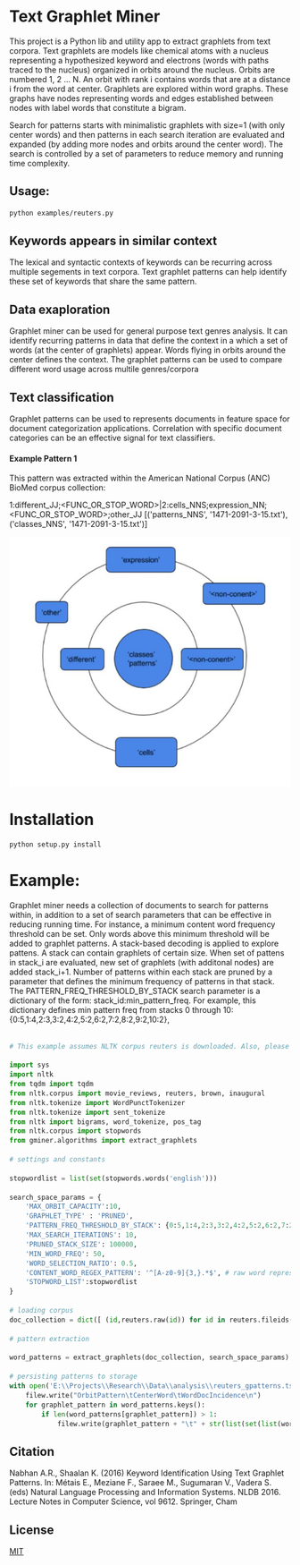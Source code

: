 # Text Graphlet Miner

This project is a Python lib and utility app to extract graphlets from text corpora. Text graphlets are models like chemical atoms with a nucleus representing a hypothesized keyword and electrons (words with paths traced to the nucleus) organized in orbits around the nucleus. Orbits are numbered 1, 2 ... N. An orbit with rank i contains words that are at a distance i from the word at center. Graphlets are explored within word graphs. These graphs have nodes representing words and edges established between nodes with label words that constitute a bigram. 

Search for patterns starts with minimalistic graphlets with size=1 (with only center words) and then patterns in each search iteration are evaluated and expanded (by adding more nodes and orbits around the center word). The search is controlled by a set of parameters to reduce memory and running time complexity.

## Usage:
```bash
python examples/reuters.py
```

## Keywords appears in similar context
The lexical and syntactic contexts of keywords can be recurring across multiple segements in text corpora. Text graphlet patterns can help identify these set of keywords that share the same pattern.

## Data exaploration
Graphlet miner can be used for general purpose text genres analysis. It can identify recurring patterns in data that define the context in a which a set of words (at the center of graphlets) appear. Words flying in orbits around the center defines the context. The graphlet patterns can be used to compare different word usage across multile genres/corpora

## Text classification
Graphlet patterns can be used to represents documents in feature space for document categorization applications. Correlation with specific document categories can be an effective signal for text classifiers.

#### Example Pattern 1
This pattern was extracted within the American National Corpus (ANC) BioMed corpus collection:

1:different_JJ;<FUNC_OR_STOP_WORD>|2:cells_NNS;expression_NN;<FUNC_OR_STOP_WORD>;other_JJ	[('patterns_NNS', '1471-2091-3-15.txt'), ('classes_NNS', '1471-2091-3-15.txt')]

![Graphlet pattern](docs/img/graphlet_pattern.jpg?raw=true)


# Installation

```bash
python setup.py install
```

# Example:

Graphlet miner needs a collection of documents to search for patterns within, in addition to a set of search parameters that can be effective in reducing running time. For instance, a minimum content word frequency threshold can be set. Only words above this minimum threshold will be added to graphlet patterns. A stack-based decoding is applied to explore pattens. A stack can contain graphlets of certain size. When set of pattens in stack_i are evaluated, new set of graphlets (with additonal nodes) are added stack_i+1. Number of patterns within each stack are pruned by a parameter that defines the minimum frequency of patterns in that stack. The PATTERN_FREQ_THRESHOLD_BY_STACK search parameter is a dictionary of the form: stack_id:min_pattern_freq. For example, this dictionary defines min pattern freq from stacks 0 through 10: {0:5,1:4,2:3,3:2,4:2,5:2,6:2,7:2,8:2,9:2,10:2},


```python

# This example assumes NLTK corpus reuters is downloaded. Also, please make sure that stopwords are also downloaded from NLTK.

import sys
import nltk
from tqdm import tqdm
from nltk.corpus import movie_reviews, reuters, brown, inaugural
from nltk.tokenize import WordPunctTokenizer
from nltk.tokenize import sent_tokenize
from nltk import bigrams, word_tokenize, pos_tag 
from nltk.corpus import stopwords
from gminer.algorithms import extract_graphlets

# settings and constants 

stopwordlist = list(set(stopwords.words('english')))

search_space_params = {
    'MAX_ORBIT_CAPACITY':10,
    'GRAPHLET_TYPE' : 'PRUNED',
    'PATTERN_FREQ_THRESHOLD_BY_STACK': {0:5,1:4,2:3,3:2,4:2,5:2,6:2,7:2,8:2,9:2,10:2},
    'MAX_SEARCH_ITERATIONS': 10,
    'PRUNED_STACK_SIZE': 100000,
    'MIN_WORD_FREQ': 50,
    'WORD_SELECTION_RATIO': 0.5,
    'CONTENT_WORD_REGEX_PATTERN': '^[A-z0-9]{3,}.*$', # raw word represenation
    'STOPWORD_LIST':stopwordlist
}

# loading corpus
doc_collection = dict([ (id,reuters.raw(id)) for id in reuters.fileids() ] )

# pattern extraction

word_patterns = extract_graphlets(doc_collection, search_space_params)

# persisting patterns to storage
with open('E:\\Projects\\Research\\Data\\analysis\\reuters_gpatterns.tsv', 'w',  encoding='utf-8') as filew:
    filew.write("OrbitPattern\tCenterWord\tWordDocIncidence\n")
    for graphlet_pattern in word_patterns.keys():
        if len(word_patterns[graphlet_pattern]) > 1:
            filew.write(graphlet_pattern + "\t" + str(list(set(list(word_patterns[graphlet_pattern])))) + '\n' )

```

## Citation
Nabhan A.R., Shaalan K. (2016) Keyword Identification Using Text Graphlet Patterns. In: Métais E., Meziane F., Saraee M., Sugumaran V., Vadera S. (eds) Natural Language Processing and Information Systems. NLDB 2016. Lecture Notes in Computer Science, vol 9612. Springer, Cham

## License
[MIT](https://choosealicense.com/licenses/mit/)